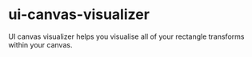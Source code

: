 # ui-canvas-visualizer
UI canvas visualizer helps you visualise all of your rectangle transforms within your canvas.
